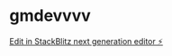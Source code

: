# gmdevvvv

[Edit in StackBlitz next generation editor ⚡️](https://stackblitz.com/~/github.com/gmth6789/gmdevvvv)